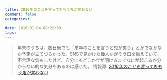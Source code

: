 ```yaml
---
title: 2016年のことを言ってももう鬼が笑わない
comment: false
categories:
   
date: 2016-01-04 08:22:39
tags:
---
```


> 年末のうちは、数日後でも「来年のことを言うと鬼が笑う」とかでなかなか予定が立てづらかった。SNSで見かけた幾人かがそう口を揃えていて、不合理な気もしたけど、自分にもどこか年が明けるまでなにが起こるか分からない的な気分もあるのは感じた。
情報源: _[2016年のことを言ってももう鬼が笑わない](https://medium.com/@toruogasawara/2016%E5%B9%B4%E3%81%AE%E3%81%93%E3%81%A8-dfdba9e5f14a)_